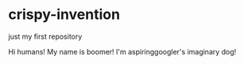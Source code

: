 # crispy-invention
just my first repository

Hi humans! My name is boomer! 
I'm aspiringgoogler's imaginary dog!
